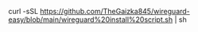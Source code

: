 curl -sSL https://github.com/TheGaizka845/wireguard-easy/blob/main/wireguard%20install%20script.sh | sh
